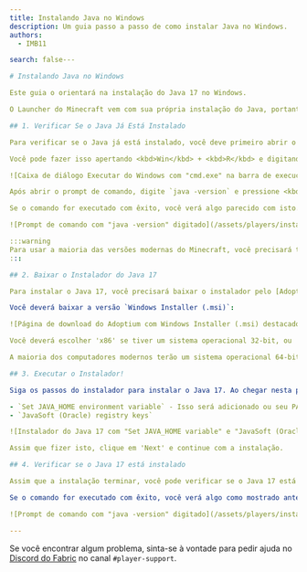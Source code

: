 ```yaml
---
title: Instalando Java no Windows
description: Um guia passo a passo de como instalar Java no Windows.
authors:
  - IMB11

search: false---

# Instalando Java no Windows

Este guia o orientará na instalação do Java 17 no Windows.

O Launcher do Minecraft vem com sua própria instalação do Java, portanto esta seção só é relevante se você quiser usar o instalador baseado em `.jar` do Fabric ou se quiser usar o `.jar` do Servidor do Minecraft.

## 1. Verificar Se o Java Já Está Instalado

Para verificar se o Java já está instalado, você deve primeiro abrir o prompt de comando.

Você pode fazer isso apertando <kbd>Win</kbd> + <kbd>R</kbd> e digitando `cmd.exe` na janela aberta.

![Caixa de diálogo Executar do Windows com "cmd.exe" na barra de execução](/assets/players/installing-java/windows-run-dialog.png)

Após abrir o prompt de comando, digite `java -version` e pressione <kbd>Enter</kbd>.

Se o comando for executado com êxito, você verá algo parecido com isto. Se o comando falhar, prossiga para o próximo passo.

![Prompt de comando com "java -version" digitado](/assets/players/installing-java/windows-java-version.png)

:::warning
Para usar a maioria das versões modernas do Minecraft, você precisará ter pelo menos o Java 17 instalado. Se este comando exibir uma versão inferior a 17, será necessário atualizar sua instalação do Java atual.
:::

## 2. Baixar o Instalador do Java 17

Para instalar o Java 17, você precisará baixar o instalador pelo [Adoptium](https://adoptium.net/en-GB/temurin/releases/?os=windows&package=jdk&version=17).

Você deverá baixar a versão `Windows Installer (.msi)`:

![Página de download do Adoptium com Windows Installer (.msi) destacado](/assets/players/installing-java/windows-download-java.png)

Você deverá escolher 'x86' se tiver um sistema operacional 32-bit, ou 'x64' se tiver um sistema operacional 64-bit.

A maioria dos computadores modernos terão um sistema operacional 64-bit. Em caso de dúvida, tente usar o download 64-bit.

## 3. Executar o Instalador!

Siga os passos do instalador para instalar o Java 17. Ao chegar nesta página, você deve definir os seguintes recursos como "Todo o recurso será instalado no disco rígido local":

- `Set JAVA_HOME environment variable` - Isso será adicionado ou seu PATH.
- `JavaSoft (Oracle) registry keys`

![Instalador do Java 17 com "Set JAVA_HOME variable" e "JavaSoft (Oracle) registry keys" destacados](/assets/players/installing-java/windows-wizard-screenshot.png)

Assim que fizer isto, clique em 'Next' e continue com a instalação.

## 4. Verificar se o Java 17 está instalado

Assim que a instalação terminar, você pode verificar se o Java 17 está instalado abrindo o prompt de comando novamente e digitando `java -version`.

Se o comando for executado com êxito, você verá algo como mostrado anteriormente onde a versão do Java é exibida:

![Prompt de comando com "java -version" digitado](/assets/players/installing-java/windows-java-version.png)

---
```


Se você encontrar algum problema, sinta-se à vontade para pedir ajuda no [Discord do Fabric](https://discord.gg/v6v4pMv) no canal `#player-support`.
